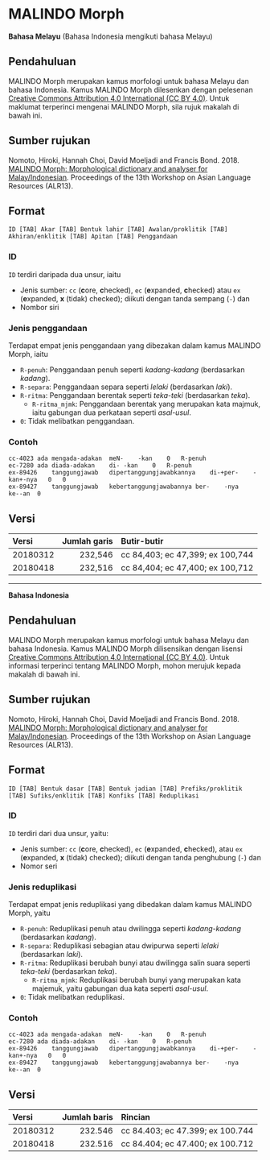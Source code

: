 # MALINDO Morph

**Bahasa Melayu** (Bahasa Indonesia mengikuti bahasa Melayu)

## Pendahuluan
MALINDO Morph merupakan kamus morfologi untuk bahasa Melayu dan bahasa Indonesia.  Kamus MALINDO Morph dilesenkan dengan pelesenan [Creative Commons Attribution 4.0 International (CC BY 4.0)](https://creativecommons.org/licenses/by-nc-nd/4.0/deed.ms).  Untuk maklumat terperinci mengenai MALINDO Morph, sila rujuk makalah di bawah ini.

## Sumber rujukan
Nomoto, Hiroki, Hannah Choi, David Moeljadi and Francis Bond. 2018. [MALINDO Morph: Morphological dictionary and analyser for Malay/Indonesian](http://lrec-conf.org/workshops/lrec2018/W29/pdf/8_W29.pdf). Proceedings of the 13th Workshop on Asian Language Resources (ALR13).

## Format
`ID [TAB] Akar [TAB] Bentuk lahir [TAB] Awalan/proklitik [TAB] Akhiran/enklitik [TAB] Apitan [TAB] Penggandaan`

### ID
`ID` terdiri daripada dua unsur, iaitu

- Jenis sumber: `cc` (**c**ore, **c**hecked), `ec` (**e**xpanded, **c**hecked) atau `ex` (**e**xpanded, **x** (tidak) checked); diikuti dengan tanda sempang (`-`) dan
- Nombor siri

### Jenis penggandaan
Terdapat empat jenis penggandaan yang dibezakan dalam kamus MALINDO Morph, iaitu

- `R-penuh`: Penggandaan penuh seperti _kadang-kadang_ (berdasarkan _kadang_).
- `R-separa`: Penggandaan separa seperti _lelaki_ (berdasarkan _laki_).
- `R-ritma`: Penggandaan berentak seperti _teka-teki_ (berdasarkan _teka_).
  - `R-ritma_mjmk`: Penggandaan berentak yang merupakan kata majmuk, iaitu gabungan dua perkataan seperti _asal-usul_.
- `0`: Tidak melibatkan penggandaan.

### Contoh
    cc-4023	ada	mengada-adakan	meN-	-kan	0	R-penuh
    ec-7280	ada	diada-adakan	di-	-kan	0	R-penuh
    ex-89426	tanggungjawab	dipertanggungjawabkannya	di-+per-	-kan+-nya	0	0
    ex-89427	tanggungjawab	kebertanggungjawabannya	ber-	-nya	ke--an	0

## Versi
|Versi|Jumlah garis|Butir-butir|
|:---|---:|:---|
|20180312|232,546|cc 84,403; ec 47,399; ex 100,744|
|20180418|232,516|cc 84,404; ec 47,400; ex 100,712|

---
**Bahasa Indonesia**

## Pendahuluan
MALINDO Morph merupakan kamus morfologi untuk bahasa Melayu dan bahasa Indonesia. Kamus MALINDO Morph dilisensikan dengan lisensi [Creative Commons Attribution 4.0 International (CC BY 4.0)](https://creativecommons.org/licenses/by-nc-nd/4.0/deed.id). Untuk informasi terperinci tentang MALINDO Morph, mohon merujuk kepada makalah di bawah ini.

## Sumber rujukan
Nomoto, Hiroki, Hannah Choi, David Moeljadi and Francis Bond. 2018. [MALINDO Morph: Morphological dictionary and analyser for Malay/Indonesian](http://lrec-conf.org/workshops/lrec2018/W29/pdf/8_W29.pdf). Proceedings of the 13th Workshop on Asian Language Resources (ALR13).

## Format
`ID [TAB] Bentuk dasar [TAB] Bentuk jadian [TAB] Prefiks/proklitik [TAB] Sufiks/enklitik [TAB] Konfiks [TAB] Reduplikasi`

### ID
`ID` terdiri dari dua unsur, yaitu:

- Jenis sumber: `cc` (**c**ore, **c**hecked), `ec` (**e**xpanded, **c**hecked), atau `ex` (**e**xpanded, **x** (tidak) checked); diikuti dengan tanda penghubung (`-`) dan
- Nomor seri

### Jenis reduplikasi
Terdapat empat jenis reduplikasi yang dibedakan dalam kamus MALINDO Morph, yaitu

- `R-penuh`: Reduplikasi penuh atau dwilingga seperti _kadang-kadang_ (berdasarkan _kadang_).
- `R-separa`: Reduplikasi sebagian atau dwipurwa seperti _lelaki_ (berdasarkan _laki_).
- `R-ritma`: Reduplikasi berubah bunyi atau dwilingga salin suara seperti _teka-teki_ (berdasarkan _teka_).
  - `R-ritma_mjmk`: Reduplikasi berubah bunyi yang merupakan kata majemuk, yaitu gabungan dua kata seperti _asal-usul_.
- `0`: Tidak melibatkan reduplikasi.

### Contoh
    cc-4023	ada	mengada-adakan	meN-	-kan	0	R-penuh
    ec-7280	ada	diada-adakan	di-	-kan	0	R-penuh
    ex-89426	tanggungjawab	dipertanggungjawabkannya	di-+per-	-kan+-nya	0	0
    ex-89427	tanggungjawab	kebertanggungjawabannya	ber-	-nya	ke--an	0

## Versi
|Versi|Jumlah baris|Rincian|
|:---|---:|:---|
|20180312|232.546|cc 84.403; ec 47.399; ex 100.744|
|20180418|232.516|cc 84.404; ec 47.400; ex 100.712|
